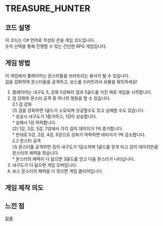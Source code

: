 # TREASURE_HUNTER

## 코드 설명
이 코드는 C# 언어로 작성된 콘솔 게임 코드입니다.   
숫자 선택을 통해 진행할 수 있는 간단한 RPG 게임입니다.   

## 게임 방법
이 게임에서 플레이어는 몬스터들을 쓰러뜨리는 용사가 될 수 있습니다.   
검을 강화하여 몬스터들을 공격하고, 보스를 쓰러뜨려서 보물을 획득하세요!      <br>

1. 플레이어는 내구도 5, 강화 0강짜리 검과 5골드를 가진 채로 게임을 시작합니다.
2. 검 강화와 몬스터 공격 중 하나의 행동을 할 수 있습니다.   
  2.1 검 강화   
    (1) 검을 강화하면 1골드가 소모되며 성공할수도 있고 실패할 수도 있습니다.   
           * 성공시 내구도가 1증가하고, 1강이 상승합니다.   
           * 실패시 1강 하락합니다.   
    (2) 1강, 3강, 5강, 7강에서 각각 검의 데미지가 1씩 증가합니다.   
           * 반대로 0강, 2강, 4강, 6강으로 강화가 하락하면 데미지가 1씩 감소합니다.   
  2.2 몬스터 공격   
    (1) 몬스터를 공격하면 검의 내구도가 1감소하며 1골드를 얻게 되고 검의 데미지만큼 몬스터의 체력을 깎습니다.   
           * 몬스터의 체력이 다 닳으면 3골드를 얻고 다음 몬스터가 나타납니다.   
3. 내구도가 다 닳으면 게임 오버입니다.
4. 보스 몬스터의 체력을 다 깎으면 게임 클리어입니다.      
## 게임 제작 의도

## 느낀 점
<u>밑줄</u>

